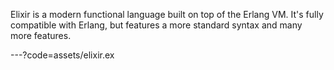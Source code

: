 Elixir is a modern functional language built on top of the Erlang VM.
It's fully compatible with Erlang, but features a more standard syntax
and many more features.

---?code=assets/elixir.ex

